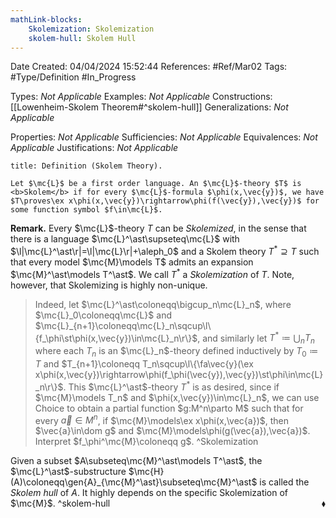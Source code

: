 ```yaml
---
mathLink-blocks:
    Skolemization: Skolemization
    skolem-hull: Skolem Hull
---
```


<div class="topSpace"></div>

Date Created: 04/04/2024 15:52:44
References: #Ref/Mar02
Tags: #Type/Definition #In_Progress

Types: <i>Not Applicable</i>
Examples: <i>Not Applicable</i>
Constructions: [[Lowenheim-Skolem Theorem#^skolem-hull]]
Generalizations: <i>Not Applicable</i>

Properties: <i>Not Applicable</i>
Sufficiencies: <i>Not Applicable</i>
Equivalences: <i>Not Applicable</i>
Justifications: <i>Not Applicable</i>

``` ad-Definition
title: Definition (Skolem Theory).

Let $\mc{L}$ be a first order language. An $\mc{L}$-theory $T$ is <b>Skolem</b> if for every $\mc{L}$-formula $\phi(x,\vec{y})$, we have $T\proves\ex x\phi(x,\vec{y})\rightarrow\phi(f(\vec{y}),\vec{y})$ for some function symbol $f\in\mc{L}$.

```

<b>Remark.</b> Every $\mc{L}$-theory $T$ can be <i>Skolemized</i>, in the sense that there is a language $\mc{L}^\ast\supseteq\mc{L}$ with $\l|\mc{L}^\ast\r|=\l|\mc{L}\r|+\aleph_0$ and a Skolem theory $T^\ast\supseteq T$ such that every model $\mc{M}\models T$ admits an expansion $\mc{M}^\ast\models T^\ast$. We call $T^\ast$ a <i>Skolemization</i> of $T$. Note, however, that Skolemizing is highly non-unique.
>Indeed, let $\mc{L}^\ast\coloneqq\bigcup_n\mc{L}_n$, where $\mc{L}_0\coloneqq\mc{L}$ and $\mc{L}_{n+1}\coloneqq\mc{L}_n\sqcup\l\{f_\phi\st\phi(x,\vec{y})\in\mc{L}_n\r\}$, and similarly let $T^\ast\coloneqq\bigcup_nT_n$ where each $T_n$ is an $\mc{L}_n$-theory defined inductively by $T_0\coloneqq T$ and $T_{n+1}\coloneqq T_n\sqcup\l\{\fa\vec{y}(\ex x\phi(x,\vec{y})\rightarrow\phi(f_\phi(\vec{y}),\vec{y})\st\phi\in\mc{L}_n\r\}$. This $\mc{L}^\ast$-theory $T^\ast$ is as desired, since if $\mc{M}\models T_n$ and $\phi(x,\vec{y})\in\mc{L}_n$, we can use Choice to obtain a partial function $g:M^n\parto M$ such that for every $\vec{a}\in M^n$, if $\mc{M}\models\ex x\phi(x,\vec{a})$, then $\vec{a}\in\dom g$ and $\mc{M}\models\phi(g(\vec{a}),\vec{a})$. Interpret $f_\phi^\mc{M}\coloneqq g$. ^Skolemization

Given a subset $A\subseteq\mc{M}^\ast\models T^\ast$, the $\mc{L}^\ast$-substructure $\mc{H}(A)\coloneqq\gen{A}_{\mc{M}^\ast}\subseteq\mc{M}^\ast$ is called the <i>Skolem hull</i> of $A$. It highly depends on the specific Skolemization of $\mc{M}$.<span style="float:right;">$\blacklozenge$</span> ^skolem-hull
